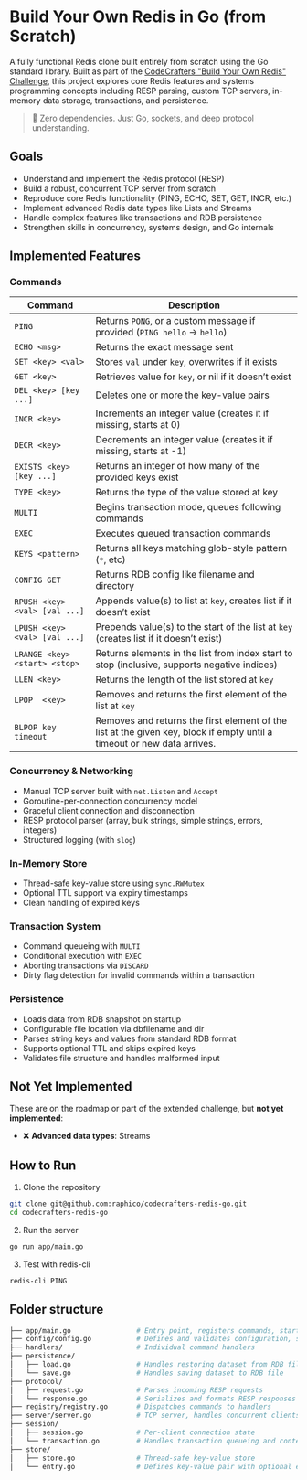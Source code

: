 # Build Your Own Redis in Go (from Scratch)

A fully functional Redis clone built entirely from scratch using the Go standard library. Built as part of the [CodeCrafters "Build Your Own Redis" Challenge](https://codecrafters.io/challenges/redis), this project explores core Redis features and systems programming concepts including RESP parsing, custom TCP servers, in-memory data storage, transactions, and persistence.

> 🚀 Zero dependencies. Just Go, sockets, and deep protocol understanding.

## Goals

- Understand and implement the Redis protocol (RESP)
- Build a robust, concurrent TCP server from scratch
- Reproduce core Redis functionality (PING, ECHO, SET, GET, INCR, etc.)
- Implement advanced Redis data types like Lists and Streams
- Handle complex features like transactions and RDB persistence
- Strengthen skills in concurrency, systems design, and Go internals

## Implemented Features

### Commands

| Command                       | Description                                                                                                             |
| ----------------------------- | ----------------------------------------------------------------------------------------------------------------------- |
| `PING`                        | Returns `PONG`, or a custom message if provided (`PING hello` → `hello`)                                                |
| `ECHO <msg>`                  | Returns the exact message sent                                                                                          |
| `SET <key> <val>`             | Stores `val` under `key`, overwrites if it exists                                                                       |
| `GET <key>`                   | Retrieves value for `key`, or nil if it doesn’t exist                                                                   |
| `DEL <key> [key ...]`         | Deletes one or more the key-value pairs                                                                                 |
| `INCR <key>`                  | Increments an integer value (creates it if missing, starts at 0)                                                        |
| `DECR <key>`                  | Decrements an integer value (creates it if missing, starts at -1)                                                       |
| `EXISTS <key> [key ...]`      | Returns an integer of how many of the provided keys exist                                                               |
| `TYPE <key>`                  | Returns the type of the value stored at key                                                                             |
| `MULTI`                       | Begins transaction mode, queues following commands                                                                      |
| `EXEC`                        | Executes queued transaction commands                                                                                    |
| `KEYS <pattern>`              | Returns all keys matching glob-style pattern (`*`, etc)                                                                 |
| `CONFIG GET`                  | Returns RDB config like filename and directory                                                                          |
| `RPUSH <key> <val> [val ...]` | Appends value(s) to list at `key`, creates list if it doesn’t exist                                                     |
| `LPUSH <key> <val> [val ...]` | Prepends value(s) to the start of the list at `key` (creates list if it doesn’t exist)                                  |
| `LRANGE <key> <start> <stop>` | Returns elements in the list from index start to stop (inclusive, supports negative indices)                            |
| `LLEN <key>`                  | Returns the length of the list stored at `key`                                                                          |
| `LPOP  <key>`                 | Removes and returns the first element of the list at `key`                                                              |
| `BLPOP key timeout`           | Removes and returns the first element of the list at the given key, block if empty until a timeout or new data arrives. |

### Concurrency & Networking

- Manual TCP server built with `net.Listen` and `Accept`
- Goroutine-per-connection concurrency model
- Graceful client connection and disconnection
- RESP protocol parser (array, bulk strings, simple strings, errors, integers)
- Structured logging (with `slog`)

### In-Memory Store

- Thread-safe key-value store using `sync.RWMutex`
- Optional TTL support via expiry timestamps
- Clean handling of expired keys

### Transaction System

- Command queueing with `MULTI`
- Conditional execution with `EXEC`
- Aborting transactions via `DISCARD`
- Dirty flag detection for invalid commands within a transaction

### Persistence

- Loads data from RDB snapshot on startup
- Configurable file location via dbfilename and dir
- Parses string keys and values from standard RDB format
- Supports optional TTL and skips expired keys
- Validates file structure and handles malformed input

## Not Yet Implemented

These are on the roadmap or part of the extended challenge, but **not yet implemented**:

- ❌ **Advanced data types**: Streams

## How to Run

1. Clone the repository

```bash
git clone git@github.com:raphico/codecrafters-redis-go.git
cd codecrafters-redis-go
```

2. Run the server

```bash
go run app/main.go
```

3. Test with redis-cli

```bash
redis-cli PING
```

## Folder structure

```bash
├── app/main.go                # Entry point, registers commands, starts server
├── config/config.go           # Defines and validates configuration, such as RDB path
├── handlers/                  # Individual command handlers
├── persistence/
│   ├── load.go                # Handles restoring dataset from RDB file
│   └── save.go                # Handles saving dataset to RDB file
├── protocol/
│   ├── request.go             # Parses incoming RESP requests
│   └── response.go            # Serializes and formats RESP responses
├── registry/registry.go       # Dispatches commands to handlers
├── server/server.go           # TCP server, handles concurrent clients
├── session/
│   ├── session.go             # Per-client connection state
│   └── transaction.go         # Handles transaction queueing and context
├── store/
│   ├── store.go               # Thread-safe key-value store
│   └── entry.go               # Defines key-value pair with optional expiry
```
